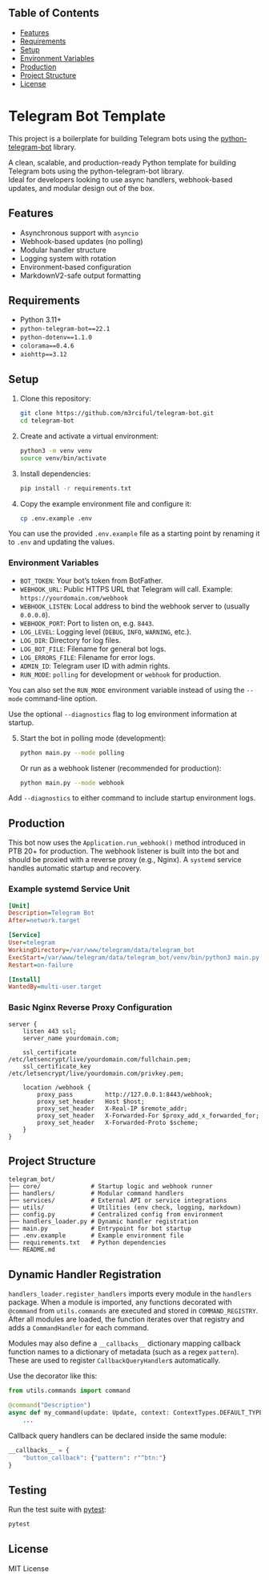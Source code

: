 ## Table of Contents

- [Features](#features)
- [Requirements](#requirements)
- [Setup](#setup)
- [Environment Variables](#environment-variables)
- [Production](#production)
- [Project Structure](#project-structure)
- [License](#license)

# Telegram Bot Template

This project is a boilerplate for building Telegram bots using the [python-telegram-bot](https://docs.python-telegram-bot.org/) library.

A clean, scalable, and production-ready Python template for building Telegram bots using the python-telegram-bot library.  
Ideal for developers looking to use async handlers, webhook-based updates, and modular design out of the box.

## Features

- Asynchronous support with `asyncio`
- Webhook-based updates (no polling)
- Modular handler structure
- Logging system with rotation
- Environment-based configuration
- MarkdownV2-safe output formatting

## Requirements

- Python 3.11+
- `python-telegram-bot==22.1`
- `python-dotenv==1.1.0`
- `colorama==0.4.6`
- `aiohttp==3.12`

## Setup

1. Clone this repository:
   ```bash
   git clone https://github.com/m3rciful/telegram-bot.git
   cd telegram-bot
   ```

2. Create and activate a virtual environment:
   ```bash
   python3 -m venv venv
   source venv/bin/activate
   ```

3. Install dependencies:
   ```bash
   pip install -r requirements.txt
   ```

4. Copy the example environment file and configure it:
   ```bash
   cp .env.example .env
   ```

 You can use the provided `.env.example` file as a starting point by renaming it to `.env` and updating the values.

### Environment Variables

- `BOT_TOKEN`: Your bot’s token from BotFather.
- `WEBHOOK_URL`: Public HTTPS URL that Telegram will call. Example: `https://yourdomain.com/webhook`
- `WEBHOOK_LISTEN`: Local address to bind the webhook server to (usually `0.0.0.0`).
- `WEBHOOK_PORT`: Port to listen on, e.g. `8443`.
- `LOG_LEVEL`: Logging level (`DEBUG`, `INFO`, `WARNING`, etc.).
- `LOG_DIR`: Directory for log files.
- `LOG_BOT_FILE`: Filename for general bot logs.
- `LOG_ERRORS_FILE`: Filename for error logs.
- `ADMIN_ID`: Telegram user ID with admin rights.
- `RUN_MODE`: `polling` for development or `webhook` for production.

You can also set the `RUN_MODE` environment variable instead of using
the `--mode` command-line option.

Use the optional `--diagnostics` flag to log environment information at startup.

5. Start the bot in polling mode (development):
   ```bash
   python main.py --mode polling
   ```

   Or run as a webhook listener (recommended for production):

   ```bash
   python main.py --mode webhook
   ```

Add `--diagnostics` to either command to include startup environment logs.

## Production

This bot now uses the `Application.run_webhook()` method introduced in PTB 20+ for production. The webhook listener is built into the bot and should be proxied with a reverse proxy (e.g., Nginx). A `systemd` service handles automatic startup and recovery.

### Example systemd Service Unit

```ini
[Unit]
Description=Telegram Bot
After=network.target

[Service]
User=telegram
WorkingDirectory=/var/www/telegram/data/telegram_bot
ExecStart=/var/www/telegram/data/telegram_bot/venv/bin/python3 main.py
Restart=on-failure

[Install]
WantedBy=multi-user.target
```

### Basic Nginx Reverse Proxy Configuration

```nginx
server {
    listen 443 ssl;
    server_name yourdomain.com;

    ssl_certificate     /etc/letsencrypt/live/yourdomain.com/fullchain.pem;
    ssl_certificate_key /etc/letsencrypt/live/yourdomain.com/privkey.pem;

    location /webhook {
        proxy_pass         http://127.0.0.1:8443/webhook;
        proxy_set_header   Host $host;
        proxy_set_header   X-Real-IP $remote_addr;
        proxy_set_header   X-Forwarded-For $proxy_add_x_forwarded_for;
        proxy_set_header   X-Forwarded-Proto $scheme;
    }
}
```

## Project Structure

```
telegram_bot/
├── core/              # Startup logic and webhook runner
├── handlers/          # Modular command handlers
├── services/          # External API or service integrations
├── utils/             # Utilities (env check, logging, markdown)
├── config.py          # Centralized config from environment
├── handlers_loader.py # Dynamic handler registration
├── main.py            # Entrypoint for bot startup
├── .env.example       # Example environment file
├── requirements.txt   # Python dependencies
└── README.md
```

## Dynamic Handler Registration

`handlers_loader.register_handlers` imports every module in the `handlers`
package. When a module is imported, any functions decorated with
`@command` from `utils.commands` are executed and stored in
`COMMAND_REGISTRY`. After all modules are loaded, the function iterates over
that registry and adds a `CommandHandler` for each command.

Modules may also define a `__callbacks__` dictionary mapping callback function
names to a dictionary of metadata (such as a regex `pattern`). These are used to
register `CallbackQueryHandler`s automatically.

Use the decorator like this:

```python
from utils.commands import command

@command("Description")
async def my_command(update: Update, context: ContextTypes.DEFAULT_TYPE) -> None:
    ...
```

Callback query handlers can be declared inside the same module:

```python
__callbacks__ = {
    "button_callback": {"pattern": r"^btn:"}
}
```

## Testing

Run the test suite with [pytest](https://pytest.org/):

```bash
pytest
```


## License

MIT License
